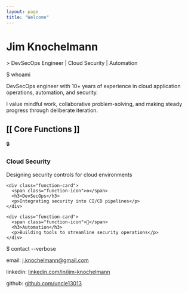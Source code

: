 ```yaml
---
layout: page
title: "Welcome"
---
```


<div class="matrix-header">
  <h1 class="glitch-text" data-text="Jim Knochelmann">Jim Knochelmann</h1>
</div>

<div class="typewriter">
  <p><span class="matrix-green">&gt;</span> DevSecOps Engineer | Cloud Security | Automation</p>
</div>

<div class="terminal-block">
  <div class="terminal-header">
    <span class="terminal-title">$ whoami</span>
  </div>
  <div class="terminal-content">
    <p>DevSecOps engineer with 10+ years of experience in cloud application operations, automation, and security.</p>
    <p>I value mindful work, collaborative problem-solving, and making steady progress through deliberate iteration.</p>
  </div>
</div>

<div class="matrix-section">
  <h2 class="section-header">[[ Core Functions ]]</h2>
  
  <div class="function-grid">
    <div class="function-card">
      <span class="function-icon">🔒</span>
      <h3>Cloud Security</h3>
      <p>Designing security controls for cloud environments</p>
    </div>
    
    <div class="function-card">
      <span class="function-icon">⚙️</span>
      <h3>DevSecOps</h3>
      <p>Integrating security into CI/CD pipelines</p>
    </div>
    
    <div class="function-card">
      <span class="function-icon">🤖</span>
      <h3>Automation</h3>
      <p>Building tools to streamline security operations</p>
    </div>
  </div>
</div>

<div class="terminal-block">
  <div class="terminal-header">
    <span class="terminal-title">$ contact --verbose</span>
  </div>
  <div class="terminal-content">
    <p><span class="matrix-green">email:</span> <a href="mailto:j.knochelmann@gmail.com">j.knochelmann@gmail.com</a></p>
    <p><span class="matrix-green">linkedin:</span> <a href="https://www.linkedin.com/in/jim-knochelmann/">linkedin.com/in/jim-knochelmann</a></p>
    <p><span class="matrix-green">github:</span> <a href="https://github.com/uncle13013">github.com/uncle13013</a></p>
  </div>
</div>
